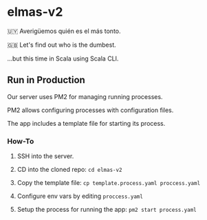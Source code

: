# elmas-v2

🇺🇾 Averigüemos quién es el más tonto.

🇬🇧 Let's find out who is the dumbest.


...but this time in Scala using Scala CLI.

## Run in Production

Our server uses PM2 for managing running processes. 

PM2 allows configuring processes with configuration files.

The app includes a template file for starting its process.

### How-To

1) SSH into the server.

2) CD into the cloned repo: `cd elmas-v2`

3) Copy the template file: `cp template.process.yaml proccess.yaml`

4) Configure env vars by editing `proccess.yaml`

5) Setup the process for running the app: `pm2 start process.yaml`
